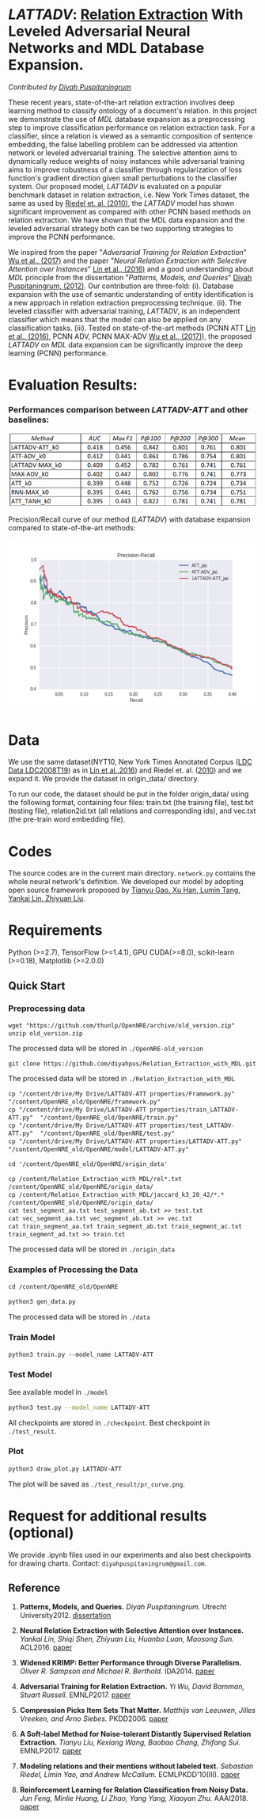 # _LATTADV_: [Relation Extraction](https://en.wikipedia.org/wiki/Relationship_extraction) With Leveled Adversarial Neural Networks and MDL Database Expansion.

_Contributed by [Diyah Puspitaningrum](http://diyahpuspitaningrum.net/)_



These recent years, state-of-the-art relation extraction involves deep learning method to classify ontology of a document's relation. In this project we demonstrate the use of _MDL_ database expansion as a preprocessing step to improve classification performance on relation extraction task. For a classifier, since a relation is viewed as a semantic composition of sentence embedding, the false labelling problem can be addressed via attention network or leveled adversarial training. The selective attention aims to dynamically reduce weights of noisy instances while adversarial training aims to improve robustness of a classifier through regularization of loss function's gradient direction given small perturbations to the classifier system. Our proposed model, _LATTADV_ is evaluated on a popular benchmark dataset in relation extraction, i.e. New York Times dataset, the same as used by [Riedel et. al. (2010)](https://www.researchgate.net/publication/220698997_Modeling_Relations_and_Their_Mentions_without_Labeled_Text), the _LATTADV_ model has shown significant improvement as compared with other PCNN based methods on relation extraction. We have shown that the MDL data expansion and the leveled adversarial strategy both can be two supporting strategies to improve the PCNN performance.

We inspired from the paper "_Adversarial Training for Relation Extraction_" [Wu et al., (2017)](http://www.aclweb.org/anthology/D17-1187) and the paper "_Neural Relation Extraction with Selective Attention over Instances_" [Lin et al., (2016)](http://www.aclweb.org/anthology/P16-1200) and a good understanding about _MDL_ principle from the dissertation "_Patterns, Models, and Queries_" [Diyah Puspitaningrum, (2012)](http://diyahpuspitaningrum.net/puspitaningrum2012_dissertation.pdf). Our contribution are three-fold: (i). Database expansion with the use of semantic understanding of entity identification is a new approach in relation extraction preprocessing technique. (ii). The leveled classifier with adversarial training, _LATTADV_, is an independent classifier which means that the model can also be applied on any classification tasks. (iii). Tested on state-of-the-art methods (PCNN ATT [Lin et al., (2016)](http://www.aclweb.org/anthology/P16-1200), PCNN ADV, PCNN MAX-ADV [Wu et al., (2017)](http://www.aclweb.org/anthology/D17-1187)), the proposed _LATTADV_ on _MDL_ data expansion can be significantly improve the deep learning (PCNN) performance.

# Evaluation Results:

### Performances comparison between _LATTADV-ATT_ and other baselines:

![](./images/Table.png)

 
Precision/Recall curve of our method (_LATTADV_) with database expansion compared to state-of-the-art methods:

![](./images/pr_curve_jac_k5.png)



# Data
We use the same dataset(NYT10, New York Times Annotated Corpus ([LDC Data LDC2008T19](https://catalog.ldc.upenn.edu/LDC2008T19)) as in [Lin et al.,2016](https://github.com/thunlp/OpenNRE/tree/old_version)) and Riedel et. al. ([2010](https://github.com/diyahpus/RiedelNYT0506)) and we expand it. We provide the dataset in origin_data/ directory.

To run our code, the dataset should be put in the folder origin_data/ using the following format, containing four files: train.txt (the training file), test.txt (testing file), relation2id.txt (all relations and corresponding ids), and vec.txt (the pre-train word embedding file).

# Codes
The source codes are in the current main directory. `network.py` contains the whole neural network's definition. We developed our model by adopting open source framework proposed by [Tianyu Gao, Xu Han, Lumin Tang, Yankai Lin, Zhiyuan Liu](https://github.com/thunlp/OpenNRE/tree/old_version).

# Requirements
Python (>=2.7), TensorFlow (>=1.4.1), GPU CUDA(>=8.0), scikit-learn (>=0.18), Matplotlib (>=2.0.0)



## Quick Start

### Preprocessing data
```
wget "https://github.com/thunlp/OpenNRE/archive/old_version.zip"
unzip old_version.zip
```
The processed data will be stored in `./OpenNRE-old_version`

```
git clone https://github.com/diyahpus/Relation_Extraction_with_MDL.git
```
The processed data will be stored in `./Relation_Extraction_with_MDL`

```
cp "/content/drive/My Drive/LATTADV-ATT properties/Framework.py"  "/content/OpenNRE_old/OpenNRE/framework.py"
cp "/content/drive/My Drive/LATTADV-ATT properties/train_LATTADV-ATT.py"  "/content/OpenNRE_old/OpenNRE/train.py"
cp "/content/drive/My Drive/LATTADV-ATT properties/test_LATTADV-ATT.py"  "/content/OpenNRE_old/OpenNRE/test.py"
cp "/content/drive/My Drive/LATTADV-ATT properties/LATTADV-ATT.py"  "/content/OpenNRE_old/OpenNRE/model/LATTADV-ATT.py"
```

```
cd '/content/OpenNRE_old/OpenNRE/origin_data'
```

```
cp /content/Relation_Extraction_with_MDL/rel*.txt /content/OpenNRE_old/OpenNRE/origin_data/
cp /content/Relation_Extraction_with_MDL/jaccard_k3_20_42/*.* /content/OpenNRE_old/OpenNRE/origin_data/
cat test_segment_aa.txt test_segment_ab.txt >> test.txt
cat vec_segment_aa.txt vec_segment_ab.txt >> vec.txt
cat train_segment_aa.txt train_segment_ab.txt train_segment_ac.txt train_segment_ad.txt >> train.txt
```
The processed data will be stored in `./origin_data`


### Examples of Processing the Data
```
cd /content/OpenNRE_old/OpenNRE
```

```bash
python3 gen_data.py
```
The processed data will be stored in `./data`

### Train Model
```
python3 train.py --model_name LATTADV-ATT
```

### Test Model
See available model in `./model`
```bash
python3 test.py --model_name LATTADV-ATT
```

All checkpoints are stored in `./checkpoint`. Best checkpoint in `./test_result`.

### Plot
```bash
python3 draw_plot.py LATTADV-ATT
```

The plot will be saved as `./test_result/pr_curve.png`.


# Request for additional results (optional)
We provide .ipynb files used in our experiments and also best checkpoints for drawing charts. Contact: `diyahpuspitaningrum@gmail.com`.

 


## Reference

1. **Patterns, Models, and Queries.** _Diyah Puspitaningrum._ Utrecht University2012. [dissertation](http://diyahpuspitaningrum.net/puspitaningrum2012_dissertation.pdf)

2. **Neural Relation Extraction with Selective Attention over Instances.** _Yankai Lin, Shiqi Shen, Zhiyuan Liu, Huanbo Luan, Maosong Sun._ ACL2016. [paper](http://www.aclweb.org/anthology/P16-1200)

3. **Widened KRIMP: Better Performance through Diverse Parallelism.** _Oliver R. Sampson and Michael R. Berthold._ IDA2014. [paper](https://www.researchgate.net/publication/267636338_Widened_KRIMP_Better_Performance_through_Diverse_Parallelism)

4. **Adversarial Training for Relation Extraction.** _Yi Wu, David Bamman, Stuart Russell._ EMNLP2017. [paper](http://www.aclweb.org/anthology/D17-1187)

5. **Compression Picks Item Sets That Matter.** _Matthijs van Leeuwen, Jilles Vreeken, and Arno Siebes._ PKDD2006. [paper](https://link.springer.com/content/pdf/10.1007/11871637_59.pdf)

6. **A Soft-label Method for Noise-tolerant Distantly Supervised Relation Extraction.** _Tianyu Liu, Kexiang Wang, Baobao Chang, Zhifang Sui._ EMNLP2017. [paper](http://aclweb.org/anthology/D17-1189)

7. **Modeling relations and their mentions without labeled text.** _Sebastian Riedel, Limin Yao, and Andrew McCallum._ ECMLPKDD'10(III). [paper](https://www.researchgate.net/publication/220698997_Modeling_Relations_and_Their_Mentions_without_Labeled_Text)

8. **Reinforcement Learning for Relation Classification from Noisy Data.** _Jun Feng, Minlie Huang, Li Zhao, Yang Yang, Xiaoyan Zhu._ AAAI2018. [paper](https://tianjun.me/static/essay_resources/RelationExtraction/Paper/AAAI2018Denoising.pdf)

